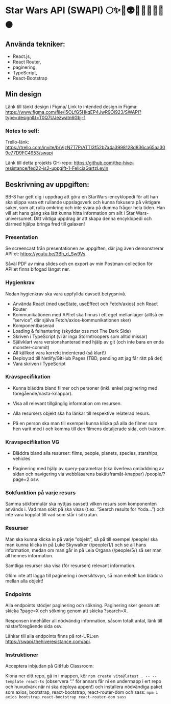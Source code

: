 # Star Wars API (SWAPI) 🌕✨💫👽👩🏽‍🚀🚀🌌🌑

## Använda tekniker:
- React.js, 
- React Router, 
- paginering, 
- TypeScript, 
- React-Bootstrap

## Min design
Länk till tänkt design i Figma/
Link to intended design in Figma: https://www.figma.com/file/I5OLfG5HkqEP4JwR9Ol923/SWAPI?type=design&t=T0Q7UJezwatn6Gbj-1 

### Notes to self:
Trello-länk: https://trello.com/invite/b/VjzN7T7P/ATTI3f52b7a4a3998128d836ca65aa309e77D9FC4953/swapi

Länk till detta projekts GH-repo:
https://github.com/the-hive-resistance/fed22-js2-uppgift-1-FeliciaGartzLevin

## Beskrivning av uppgiften: 
BB-8 har gett dig i uppdrag att göra en StarWars-encyklopedi för att han ska slippa vara ett rullande uppslagsverk och kunna fokusera på viktigare saker, som att rulla omkring och inte svara på dumma frågor hela tiden.
Han vill att hans gäng ska lätt kunna hitta information om allt i Star Wars-universumet. Ditt viktiga uppdrag är att skapa denna encyklopedi och därmed hjälpa bringa fred till galaxen!
 
### Presentation
Se screencast från presentationen av uppgiften, där jag även demonstrerar API:et:
https://youtu.be/3Bh_d_Sw9Vs.

Såväl PDF av mina slides och en export av min Postman-collection för API:et finns bifogad längst ner.

### Hygienkrav
Nedan hygienkrav ska vara uppfyllda oavsett betygsnivå.

- Använda React (med useState, useEffect och Fetch/axios) och React Router
- Kommunikationen med API:et ska finnas i ett eget mellanlager (alltså en ”service”, där själva Fetch/axios-kommunikationen sker)
- Komponentbaserad
- Loading & felhantering (skyddar oss mot The Dark Side)
- Skriven i TypeScript (vi är inga Stormtroopers som alltid missar)
- Självklart vara versionshanterad med hjälp av git (och inte bara en enda monster-commit)
- All källkod vara korrekt indenterad (så klart!)
- Deploy:ad till Netlify/GitHub Pages (TBD, pending att jag får rätt på det)
- Vara skriven i TypeScript

### Kravspecifikation
- Kunna bläddra bland filmer och personer (inkl. enkel paginering med föregående/nästa-knappar).
- Visa all relevant tillgänglig information om resursen.
 
- Alla resursers objekt ska ha länkar till respektive relaterad resurs.
- På en person ska man till exempel kunna klicka på alla de filmer som hen varit med i och komma till den filmens detaljerade sida, och tvärtom.

### Kravspecifikation VG
- Bläddra bland alla resurser:
films, people, planets, species, starships, vehicles
 
- Paginering med hjälp av query-parametrar (ska överleva omladdning av sidan och navigering via webbläsarens bakåt/framåt-knappar)
/people/?page=2 osv.
 
### Sökfunktion på varje resurs
Samma sökformulär ska nyttjas oavsett vilken resurs som komponenten används i. Vad man sökt på ska visas (t.ex. “Search results for Yoda…”) och inte vara kopplat till vad som står i sökrutan.

### Resurser
Man ska kunna klicka in på varje ”objekt”, så på till exempel /people/ ska man kunna klicka in på Luke Skywalker (/people/1/) och se all hans information, medan om man går in på Leia Organa (/people/5/) så ser man all hennes information.

Samtliga resurser ska visa (för resursen) relevant information.

Glöm inte att lägga till paginering i översiktsvyn, så man enkelt kan bläddra mellan alla objekt!

### Endpoints
Alla endpoints stödjer paginering och sökning. Paginering sker genom att skicka ?page=X och sökning genom att skicka ?search=X.

Responsen innehåller all nödvändig information, såsom totalt antal, länk till nästa/föregående sida osv.

Länkar till alla endpoints finns på rot-URL:en https://swapi.thehiveresistance.com/api.

### Instruktioner

Acceptera inbjudan på GitHub Classroom:

Klona ner ditt repo, gå in i mappen, kör `npm create vite@latest . -- --template react-ts` (observera “.” för annars får ni en undermapp i ert repo och huvudvärk när ni ska deploya appen!) och installera nödvändiga paket som axios, bootstrap, react-bootstrap, react-router-dom och sass: `npm i axios bootstrap react-bootstrap react-router-dom sass`
